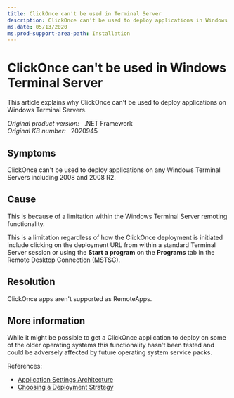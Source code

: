 ```yaml
---
title: ClickOnce can't be used in Terminal Server
description: ClickOnce can't be used to deploy applications in Windows Terminal Server.
ms.date: 05/13/2020
ms.prod-support-area-path: Installation
---
```

# ClickOnce can't be used in Windows Terminal Server

This article explains why ClickOnce can't be used to deploy applications on Windows Terminal Servers.

_Original product version:_ &nbsp; .NET Framework  
_Original KB number:_ &nbsp; 2020945

## Symptoms

ClickOnce can't be used to deploy applications on any Windows Terminal Servers including 2008 and 2008 R2.

## Cause

This is because of a limitation within the Windows Terminal Server remoting functionality.  

This is a limitation regardless of how the ClickOnce deployment is initiated include clicking on the deployment URL from within a standard Terminal Server session or using the **Start a program** on the **Programs** tab in the Remote Desktop Connection (MSTSC).

## Resolution

ClickOnce apps aren't supported as RemoteApps.

## More information

While it might be possible to get a ClickOnce application to deploy on some of the older operating systems this functionality hasn't been tested and could be adversely affected by future operating system service packs.

References:

- [Application Settings Architecture](https://docs.microsoft.com/previous-versions/visualstudio/visual-studio-2010/8eyb2ct1(v=vs.100))
- [Choosing a Deployment Strategy](https://docs.microsoft.com/previous-versions/visualstudio/visual-studio-2010/e2444w33(v=vs.100))
